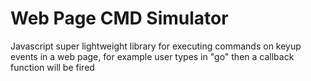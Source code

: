 Web Page CMD Simulator
===================

Javascript super lightweight library for executing commands on keyup events in a web page, for example user types in "go" then a callback function will be fired
